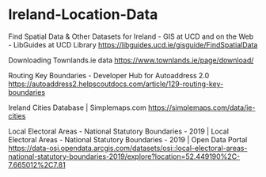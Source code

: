 # Ireland-Location-Data

Find Spatial Data & Other Datasets for Ireland - GIS at UCD and on the Web - LibGuides at UCD Library
https://libguides.ucd.ie/gisguide/FindSpatialData

Downloading Townlands.ie data
https://www.townlands.ie/page/download/

Routing Key Boundaries - Developer Hub for Autoaddress 2.0
https://autoaddress2.helpscoutdocs.com/article/129-routing-key-boundaries

Ireland Cities Database | Simplemaps.com
https://simplemaps.com/data/ie-cities

Local Electoral Areas - National Statutory Boundaries - 2019 | Local Electoral Areas - National Statutory Boundaries - 2019 | Open Data Portal
https://data-osi.opendata.arcgis.com/datasets/osi::local-electoral-areas-national-statutory-boundaries-2019/explore?location=52.449190%2C-7.665012%2C7.81
